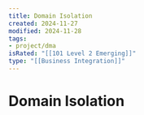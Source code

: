 ```yaml
---
title: Domain Isolation
created: 2024-11-27
modified: 2024-11-28
tags:
- project/dma
isRated: "[[101 Level 2 Emerging]]"
type: "[[Business Integration]]"
---
```

# Domain Isolation
